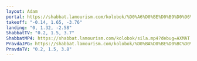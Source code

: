 ```yaml
---
layout: Adam
portal: https://shabbat.lamourism.com/kolobok/%D0%A6%D0%BE%D0%B9%D0%96%D0%AB%D0%92/%D0%9F%D1%83%D1%82%D0%B8%D0%BD%D0%92%D0%9E%D0%A0/scene.gltf
takeoff: "-0.14, 1.65, -3.76"
landing: "0, 1.32, -2.58"
ShabbatTV: "0.2, 1.5, 3.7"
ShabbatMP4: https://shabbat.lamourism.com/kolobok/sila.mp4?debug=АХМАТ
PravdaJPG: https://shabbat.lamourism.com/kolobok/%D0%BA%D0%BE%D0%BC%D0%BD%D0%B0%D1%82%D0%B0.jpg
PravdaTV: "0.2, 1.5, 3.8"
---
```

